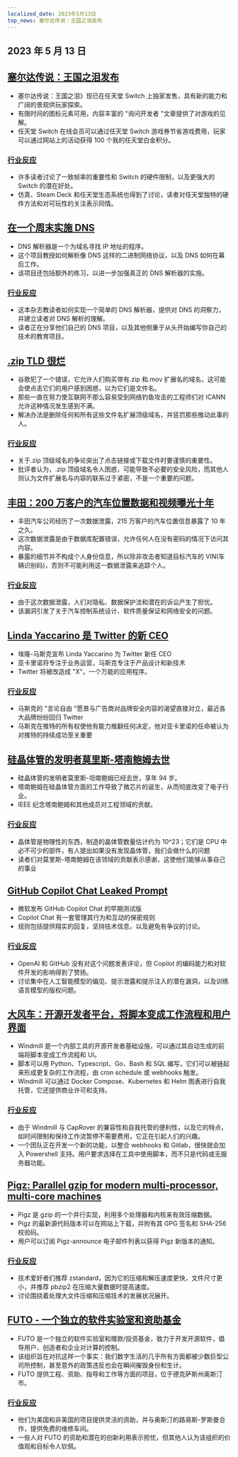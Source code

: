 ```yaml
---
localized_date: 2023年5月13日
top_news: 塞尔达传说：王国之泪发布
---
```


## 2023 年 5 月 13 日

## [塞尔达传说：王国之泪发布](https://www.zelda.com/tears-of-the-kingdom/)

- 塞尔达传说：王国之泪》现已在任天堂 Switch 上独家发售，具有新的能力和广阔的景观供玩家探索。
- 有限时间的图标元素可用，内容丰富的 "询问开发者 "文章提供了对游戏的见解。
- 任天堂 Switch 在线会员可以通过任天堂 Switch 游戏券节省游戏费用，玩家可以通过网站上的活动获得 100 个我的任天堂白金积分。

### [行业反应](http://news.ycombinator.com/item?id=35912318)

- 许多读者讨论了一致帧率的重要性和 Switch 的硬件限制，以及更强大的 Switch 的潜在好处。
- 仿真、Steam Deck 和任天堂生态系统也得到了讨论，读者对任天堂独特的硬件方法和对可玩性的关注表示同情。

## [在一个周末实施 DNS](https://implement-dns.wizardzines.com/)

- DNS 解析器是一个为域名寻找 IP 地址的程序。
- 这个项目教授如何解析像 DNS 这样的二进制网络协议，以及 DNS 如何在幕后工作。
- 该项目还包括额外的练习，以进一步加强真正的 DNS 解析器的实施。

### [行业反应](http://news.ycombinator.com/item?id=35916064)

- 这本杂志教读者如何实现一个简单的 DNS 解析器，提供对 DNS 的洞察力，并建立读者对 DNS 解析的理解。
- 读者正在分享他们自己的 DNS 项目，以及其他侧重于从头开始编写你自己的技术的教育项目。

## [.zip TLD 很烂](https://financialstatement.zip/)

- 谷歌犯了一个错误，它允许人们购买带有.zip 和.mov 扩展名的域名，这可能会使点击它们的用户感到困惑，以为它们是文件名。
- 那些一直在努力使互联网不那么容易受到网络钓鱼攻击的工程师们对 ICANN 允许这种情况发生感到不满。
- 解决办法是删除任何和所有这些文件名扩展顶级域名，并惩罚那些推动此事的人。

### [行业反应](http://news.ycombinator.com/item?id=35920336)

- 关于.zip 顶级域名的争论突出了点击链接或下载文件时要谨慎的重要性。
- 批评者认为，.zip 顶级域名令人困惑，可能导致不必要的安全风险，而其他人则认为文件扩展名与内容的联系过于紧密，不是一个重要的问题。

## [丰田：200 万客户的汽车位置数据和视频曝光十年](https://www.bleepingcomputer.com/news/security/toyota-car-location-data-of-2-million-customers-exposed-for-ten-years/)

- 丰田汽车公司经历了一次数据泄露，215 万客户的汽车位置信息暴露了 10 年之久。
- 这次数据泄露是由于数据库配置错误，允许任何人在没有密码的情况下访问其内容。
- 暴露的细节并不构成个人身份信息，所以除非攻击者知道目标汽车的 VIN(车辆识别码)，否则不可能利用这一数据泄露来追踪个人。

### [行业反应](http://news.ycombinator.com/item?id=35919133)

- 由于这次数据泄露，人们对隐私、数据保护法和潜在的诉讼产生了担忧。
- 该漏洞引发了关于汽车控制系统设计、软件质量保证和网络安全的问题。

## [Linda Yaccarino 是 Twitter 的新 CEO](https://twitter.com/elonmusk/status/1657050349608501249)

- 埃隆-马斯克宣布 Linda Yaccarino 为 Twitter 新任 CEO
- 亚卡里诺将专注于业务运营，马斯克专注于产品设计和新技术
- Twitter 将被改造成 "X"，一个万能的应用程序。

### [行业反应](http://news.ycombinator.com/item?id=35917912)

- 马斯克的 "言论自由 "愿景与广告商对品牌安全内容的渴望直接对立，最近各大品牌纷纷回归 Twitter
- 马斯克在推特的所有权使他有能力推翻任何决定，他对亚卡里诺的任命被认为对推特的持续成功至关重要

## [硅晶体管的发明者莫里斯-塔南鲍姆去世](https://spectrum.ieee.org/in-memoriam-may-2023)

- 硅晶体管的发明者莫里斯-坦南鲍姆已经去世，享年 94 岁。
- 塔南鲍姆在硅晶体管方面的工作导致了微芯片的诞生，从而彻底改变了电子行业。
- IEEE 纪念塔南鲍姆和其他成员对工程领域的贡献。

### [行业反应](http://news.ycombinator.com/item?id=35920261)

- 晶体管是物理性的东西，制造的晶体管数量估计约为 10^23；它们是 CPU 中必不可少的部件，有人提出如果没有发现晶体管，我们会做什么的问题
- 读者们对莫里斯-塔南鲍姆在该领域的贡献表示感谢，这使他们能够从事自己的事业

## [GitHub Copilot Chat Leaked Prompt](https://twitter.com/marvinvonhagen/status/1657060506371346432)

- 微软发布 GitHub Copilot Chat 的早期测试版
- Copilot Chat 有一套管理其行为和互动的保密规则
- 规则包括提供翔实的回复，坚持技术信息，以及避免有争议的讨论。

### [行业反应](http://news.ycombinator.com/item?id=35921375)

- OpenAI 和 GitHub 没有对这个问题发表评论，但 Copilot 的编码能力和对软件开发的影响得到了赞扬。
- 讨论集中在人工智能模型的偏见、提示泄露和提示注入的潜在漏洞，以及训练语言模型的版权问题。

## [大风车：开源开发者平台，将脚本变成工作流程和用户界面](https://github.com/windmill-labs/windmill)

- Windmill 是一个内部工具的开源开发者基础设施，可以通过其自动生成的前端将脚本变成工作流程和 UI。
- 脚本可以用 Python、Typescript、Go、Bash 和 SQL 编写，它们可以被链起来形成更复杂的工作流程，由 cron schedule 或 webhooks 触发。
- Windmill 可以通过 Docker Compose、Kubernetes 和 Helm 图表进行自我托管，它还提供商业许可和支持。

### [行业反应](http://news.ycombinator.com/item?id=35920082)

- 由于 Windmill 与 CapRover 的兼容性和自我托管的便利性，以及它的特点，如时间限制和保持工作流暂停不需要费用，它正在引起人们的兴趣。
- 一个团队正在开发一个新的功能，以整合 webhooks 和 Gitlab，很快就会加入 Powershell 支持。用户要求选择在工具中使用脚本，而不只是代码或无服务器功能。

## [Pigz: Parallel gzip for modern multi-processor, multi-core machines](https://zlib.net/pigz/)

- Pigz 是 gzip 的一个并行实现，利用多个处理器和内核来有效压缩数据。
- Pigz 的最新源代码版本可以在网站上下载，并附有其 GPG 签名和 SHA-256 校验码。
- 用户可以订阅 Pigz-announce 电子邮件列表以获得 Pigz 新版本的通知。

### [行业反应](http://news.ycombinator.com/item?id=35914447)

- 技术爱好者们推荐 zstandard，因为它的压缩和解压速度更快，文件尺寸更小，并推荐 pbzip2 在压缩大量数据时提高速度。
- 讨论围绕着处理大文件压缩和压缩技术的发展状况展开。

## [FUTO - 一个独立的软件实验室和资助基金](https://futo.org/)

- FUTO 是一个独立的软件实验室和赠款/投资基金，致力于开发开源软件，倡导用户、创造者和企业对计算的控制。
- 该组织旨在对抗这样一个事实：我们数字生活的几乎所有方面都被少数巨型公司所控制，甚至意外的政策违反也会在瞬间摧毁身份和生计。
- FUTO 提供工程、资助、指导和工作等方面的项目，位于德克萨斯州奥斯汀市。

### [行业反应](http://news.ycombinator.com/item?id=35911406)

- 他们为美国和非美国的项目提供灵活的资助，并与奥斯汀的路易斯-罗斯曼合作，提供免费的维修车间。
- 一些人对 FUTO 的资助和潜在的创新利用表示担忧，但其他人认为该组织的价值观和目标令人钦佩。

